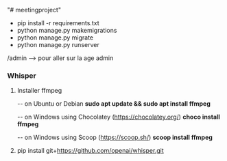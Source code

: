 "# meetingproject" 

- pip install -r requirements.txt
- python manage.py makemigrations
- python manage.py migrate
- python manage.py runserver


/admin --> pour aller sur la age admin

### Whisper
1) Installer ffmpeg

    -- on Ubuntu or Debian
    **sudo apt update && sudo apt install ffmpeg**
    
    -- on Windows using Chocolatey (https://chocolatey.org/)
    **choco install ffmpeg**
    
    -- on Windows using Scoop (https://scoop.sh/)
    **scoop install ffmpeg**
2) pip install git+https://github.com/openai/whisper.git 
